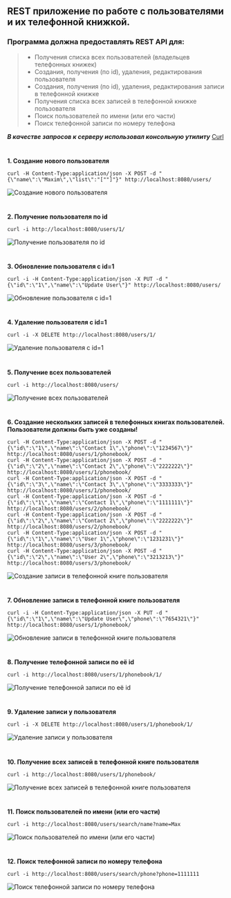 ## REST приложение по работе с пользователями и их телефонной книжкой.
### Программа должна предоставлять REST API для:
> * Получения списка всех пользователей (владельцев телефонных книжек)
> * Создания, получения (по id), удаления, редактирования пользователя
> * Создания, получения (по id), удаления, редактирования записи в телефонной книжке
> * Получения списка всех записей в телефонной книжке пользователя
> * Поиск пользователей по имени (или его части)
> * Поиск телефонной записи по номеру телефона

***В качестве запросов к серверу использовал консольную утилиту*** [Curl](https://curl.haxx.se/download.html)
#
**1. Создание нового пользователя** 
```
curl -H Content-Type:application/json -X POST -d "{\"name\":\"Maxim\",\"list\":"[""]"}" http://localhost:8080/users/
```
![Создание нового пользователя](images/1.jpg)
#

**2. Получение пользователя по id** 
```
curl -i http://localhost:8080/users/1/
```
![Получение пользователя по id](images/2.jpg)
#

**3. Обновление пользователя с id=1** 
```
curl -i -H Content-Type:application/json -X PUT -d "{\"id\":\"1\",\"name\":\"Update User\"}" http://localhost:8080/users/
```
![Обновление пользователя с id=1](images/3.jpg)
#

**4. Удаление пользователя с id=1** 
```
curl -i -X DELETE http://localhost:8080/users/1/
```
![Удаление пользователя с id=1](images/4.jpg)
#

**5. Получение всех пользователей**
```
curl -i http://localhost:8080/users/
```
![Получение всех пользователей](images/5.jpg)
#

**6. Создание нескольких записей в телефонных книгах пользователей. Пользователи должны быть уже созданы!**
```
curl -H Content-Type:application/json -X POST -d "{\"id\":\"1\",\"name\":\"Contact 1\",\"phone\":\"1234567\"}" http://localhost:8080/users/1/phonebook/
curl -H Content-Type:application/json -X POST -d "{\"id\":\"2\",\"name\":\"Contact 2\",\"phone\":\"2222222\"}" http://localhost:8080/users/1/phonebook/
curl -H Content-Type:application/json -X POST -d "{\"id\":\"3\",\"name\":\"Contact 3\",\"phone\":\"3333333\"}" http://localhost:8080/users/1/phonebook/
curl -H Content-Type:application/json -X POST -d "{\"id\":\"1\",\"name\":\"Contact 1\",\"phone\":\"1111111\"}" http://localhost:8080/users/2/phonebook/
curl -H Content-Type:application/json -X POST -d "{\"id\":\"2\",\"name\":\"Contact 2\",\"phone\":\"2222222\"}" http://localhost:8080/users/2/phonebook/
curl -H Content-Type:application/json -X POST -d "{\"id\":\"1\",\"name\":\"User 1\",\"phone\":\"1231231\"}" http://localhost:8080/users/3/phonebook/
curl -H Content-Type:application/json -X POST -d "{\"id\":\"2\",\"name\":\"User 2\",\"phone\":\"3213213\"}" http://localhost:8080/users/3/phonebook/
```
![Создание записи в телефонной книге пользователя](images/6.jpg)
#

**7. Обновление записи в телефонной книге пользователя**
```
curl -i -H Content-Type:application/json -X PUT -d "{\"id\":\"1\",\"name\":\"Update User\",\"phone\":\"7654321\"}" http://localhost:8080/users/1/phonebook/
```
![Обновление записи в телефонной книге пользователя](images/7.jpg)
#


**8. Получение телефонной записи по её id**
```
curl -i http://localhost:8080/users/1/phonebook/1/
```
![Получение телефонной записи по её id](images/8.jpg)
#

**9. Удаление записи у пользователя**
```
curl -i -X DELETE http://localhost:8080/users/1/phonebook/1/
```
![Удаление записи у пользователя](images/9.jpg)
#


**10. Получение всех записей в телефонной книге пользователя**
```
curl -i http://localhost:8080/users/1/phonebook/
```
![Получение всех записей в телефонной книге пользователя](images/10.jpg)
#

**11. Поиск пользователей по имени (или его части)**
```
curl -i http://localhost:8080/users/search/name?name=Max
```
![Поиск пользователей по имени (или его части)](images/11.jpg)
#

**12. Поиск телефонной записи по номеру телефона**
```
curl -i http://localhost:8080/users/search/phone?phone=1111111
```
![Поиск телефонной записи по номеру телефона](images/12.jpg)
#
